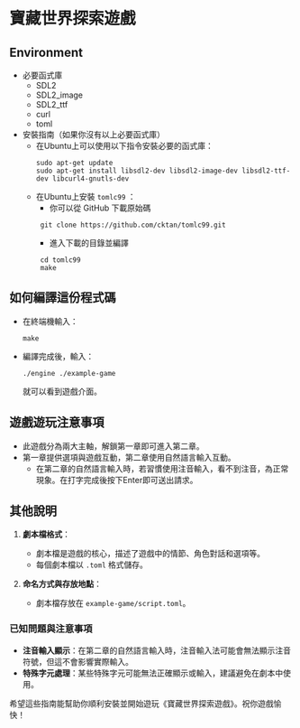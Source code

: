 # 寶藏世界探索遊戲

## Environment
* 必要函式庫
  * SDL2
  * SDL2_image
  * SDL2_ttf
  * curl
  * toml
* 安裝指南（如果你沒有以上必要函式庫）
  * 在Ubuntu上可以使用以下指令安裝必要的函式庫：
    ```
    sudo apt-get update
    sudo apt-get install libsdl2-dev libsdl2-image-dev libsdl2-ttf-dev libcurl4-gnutls-dev
    ```
  * 在Ubuntu上安裝 `tomlc99` ：
    * 你可以從 GitHub 下載原始碼    
    ```
     git clone https://github.com/cktan/tomlc99.git
    ```
    * 進入下載的目錄並編譯
    ```
     cd tomlc99
     make
    ```

## 如何編譯這份程式碼
* 在終端機輸入：
  ```
  make
  ```
* 編譯完成後，輸入：
  ```
  ./engine ./example-game
  ```
  就可以看到遊戲介面。

## 遊戲遊玩注意事項
* 此遊戲分為兩大主軸，解鎖第一章即可進入第二章。
* 第一章提供選項與遊戲互動，第二章使用自然語言輸入互動。
  * 在第二章的自然語言輸入時，若習慣使用注音輸入，看不到注音，為正常現象。在打字完成後按下Enter即可送出請求。

## 其他說明

1. **劇本檔格式**：
   * 劇本檔是遊戲的核心，描述了遊戲中的情節、角色對話和選項等。
   * 每個劇本檔以 `.toml` 格式儲存。

2. **命名方式與存放地點**：
   * 劇本檔存放在 `example-game/script.toml`。

### 已知問題與注意事項
* **注音輸入顯示**：在第二章的自然語言輸入時，注音輸入法可能會無法顯示注音符號，但這不會影響實際輸入。
* **特殊字元處理**：某些特殊字元可能無法正確顯示或輸入，建議避免在劇本中使用。

希望這些指南能幫助你順利安裝並開始遊玩《寶藏世界探索遊戲》。祝你遊戲愉快！
